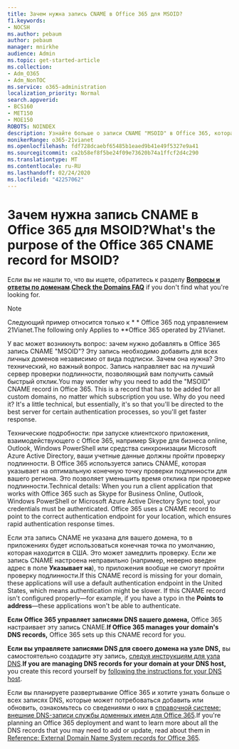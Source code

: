 ```yaml
---
title: Зачем нужна запись CNAME в Office 365 для MSOID?
f1.keywords:
- NOCSH
ms.author: pebaum
author: pebaum
manager: mnirkhe
audience: Admin
ms.topic: get-started-article
ms.collection:
- Adm_O365
- Adm_NonTOC
ms.service: o365-administration
localization_priority: Normal
search.appverid:
- BCS160
- MET150
- MOE150
ROBOTS: NOINDEX
description: Узнайте больше о записи CNAME "MSOID" в Office 365, которая направляет вас на лучший сервер для процессов проверки подлинности, чтобы вы могли быстрее отреагировать на них.
monikerRange: o365-21vianet
ms.openlocfilehash: fdf728dcaebf65485b1eaed9b41e49f5327e9a41
ms.sourcegitcommit: ca2b58ef8f5be24f09e73620b74a1ffcf2d4c290
ms.translationtype: MT
ms.contentlocale: ru-RU
ms.lasthandoff: 02/24/2020
ms.locfileid: "42257062"
---
```

# <a name="whats-the-purpose-of-the-office-365-cname-record-for-msoid"></a><span data-ttu-id="fc882-103">Зачем нужна запись CNAME в Office 365 для MSOID?</span><span class="sxs-lookup"><span data-stu-id="fc882-103">What's the purpose of the Office 365 CNAME record for MSOID?</span></span>

 <span data-ttu-id="fc882-104">Если вы не нашли то, что вы ищете, обратитесь к разделу **[Вопросы и ответы по доменам](../setup/domains-faq.md)**.</span><span class="sxs-lookup"><span data-stu-id="fc882-104">**[Check the Domains FAQ](../setup/domains-faq.md)** if you don't find what you're looking for.</span></span> 
> [!NOTE]
> <span data-ttu-id="fc882-105">Следующий пример относится только к \* \* Office 365 под управлением 21Vianet.</span><span class="sxs-lookup"><span data-stu-id="fc882-105">The following only Applies to \*\*Office 365 operated by 21Vianet.</span></span>
  
<span data-ttu-id="fc882-p101">У вас может возникнуть вопрос: зачем нужно добавлять в Office 365 запись CNAME "MSOID"? Эту запись необходимо добавить для всех личных доменов независимо от вида подписки. Зачем она нужна? Это технический, но важный вопрос. Запись направляет вас на лучший сервер проверки подлинности, позволяющий вам получить самый быстрый отклик.</span><span class="sxs-lookup"><span data-stu-id="fc882-p101">You may wonder why you need to add the "MSOID" CNAME record in Office 365. This is a record that has to be added for all custom domains, no matter which subscription you use. Why do you need it? It's a little technical, but essentially, it's so that you'll be directed to the best server for certain authentication processes, so you'll get faster response.</span></span>
  
<span data-ttu-id="fc882-p102">Технические подробности: при запуске клиентского приложения, взаимодействующего с Office 365, например Skype для бизнеса online, Outlook, Windows PowerShell или средства синхронизации Microsoft Azure Active Directory, ваши учетные данные должны пройти проверку подлинности. В Office 365 используется запись CNAME, которая указывает на оптимальную конечную точку проверки подлинности для вашего региона. Это позволяет уменьшить время отклика при проверке подлинности.</span><span class="sxs-lookup"><span data-stu-id="fc882-p102">Technical details: When you run a client application that works with Office 365 such as Skype for Business Online, Outlook, Windows PowerShell or Microsoft Azure Active Directory Sync tool, your credentials must be authenticated. Office 365 uses a CNAME record to point to the correct authentication endpoint for your location, which ensures rapid authentication response times.</span></span>
  
<span data-ttu-id="fc882-p103">Если эта запись CNAME не указана для вашего домена, то в приложениях будет использоваться конечная точка по умолчанию, которая находится в США. Это может замедлить проверку. Если же запись CNAME настроена неправильно (например, неверно введен адрес в поле **Указывает на**), то приложения вообще не смогут пройти проверку подлинности.</span><span class="sxs-lookup"><span data-stu-id="fc882-p103">If this CNAME record is missing for your domain, these applications will use a default authentication endpoint in the United States, which means authentication might be slower. If this CNAME record isn't configured properly—for example, if you have a typo in the **Points to address**—these applications won't be able to authenticate.</span></span>
  
 <span data-ttu-id="fc882-114">**Если Office 365 управляет записями DNS вашего домена,** Office 365 настраивает эту запись CNAME.</span><span class="sxs-lookup"><span data-stu-id="fc882-114">**If Office 365 manages your domain's DNS records,** Office 365 sets up this CNAME record for you.</span></span> 
  
 <span data-ttu-id="fc882-115">**Если вы управляете записями DNS для своего домена на узле DNS,** вы самостоятельно создадите эту запись, [следуя инструкциям для узла DNS](https://support.office.com/article/b0f3fdca-8a80-4e8e-9ef3-61e8a2a9ab23.aspx).</span><span class="sxs-lookup"><span data-stu-id="fc882-115">**If you are managing DNS records for your domain at your DNS host,** you create this record yourself by [following the instructions for your DNS host](https://support.office.com/article/b0f3fdca-8a80-4e8e-9ef3-61e8a2a9ab23.aspx).</span></span>
  
<span data-ttu-id="fc882-116">Если вы планируете развертывание Office 365 и хотите узнать больше о всех записях DNS, которые может потребоваться добавить или обновить, ознакомьтесь со сведениями о них в [справочной системе: внешние DNS-записи службы доменных имен для Office 365](https://go.microsoft.com/fwlink/?LinkId=579013).</span><span class="sxs-lookup"><span data-stu-id="fc882-116">If you're planning an Office 365 deployment and want to learn more about all the DNS records that you may need to add or update, read about them in [Reference: External Domain Name System records for Office 365](https://go.microsoft.com/fwlink/?LinkId=579013).</span></span>
  

